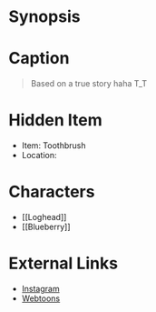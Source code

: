 # Synopsis


# Caption
> Based on a true story haha T_T

# Hidden Item
* Item: Toothbrush
* Location: <spoiler></spoiler>

# Characters
* [[Loghead]]
* [[Blueberry]]

# External Links
* [Instagram](https://www.instagram.com/p/CHOSOgXjl95/)
* [Webtoons](https://www.webtoons.com/en/challenge/twistwood-tales/59-loghead-and-blueberry/viewer?title_no=344740&episode_no=64)